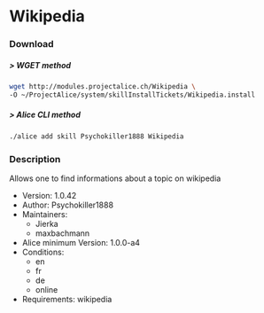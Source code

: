 # Wikipedia

### Download

##### > WGET method
```bash
wget http://modules.projectalice.ch/Wikipedia \
-O ~/ProjectAlice/system/skillInstallTickets/Wikipedia.install
```

##### > Alice CLI method
```bash
./alice add skill Psychokiller1888 Wikipedia
```

### Description
Allows one to find informations about a topic on wikipedia

- Version: 1.0.42
- Author: Psychokiller1888
- Maintainers:
    - Jierka
    - maxbachmann
- Alice minimum Version: 1.0.0-a4
- Conditions:
  - en
  - fr
  - de
  - online
- Requirements: wikipedia
